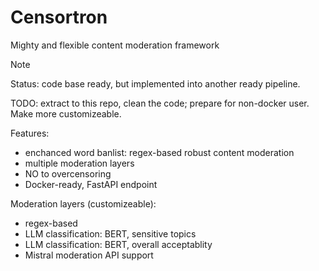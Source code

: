 # Censortron
Mighty and flexible content moderation framework

> [!NOTE]
> Status: code base ready, but implemented into another ready pipeline.
>
> TODO: extract to this repo, clean the code; prepare for non-docker user. Make more customizeable.

Features:
- enchanced word banlist: regex-based robust content moderation
- multiple moderation layers
- NO to overcensoring
- Docker-ready, FastAPI endpoint

Moderation layers (customizeable):
- regex-based
- LLM classification: BERT, sensitive topics
- LLM classification: BERT, overall acceptablity
- Mistral moderation API support
